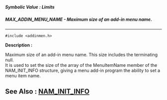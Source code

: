 ##### Symbolic Value : Limits
##### MAX_ADDIN_MENU_NAME - Maximum size of an add-in menu name.
---
```
#include <addinmen.h>
```
**Description :**

Maximum size of an add-in menu name.  This size includes the terminating null.  
It is used to set the size of the array of the MenuItemName member of the 
NAM_INIT_INFO structure, giving a menu add-in program the ability to set a menu 
item name.

**See Also :**
[NAM_INIT_INFO](/domino-c-api-docs/reference/Data/NAM_INIT_INFO)
---

